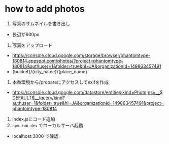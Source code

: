 # how to add photos

1. 写真のサムネイルを書き出し
  - 長辺が600px
1. 写真をアップロード
  - https://console.cloud.google.com/storage/browser/phantomtype-180814.appspot.com/photos/?project=phantomtype-180814&authuser=1&folder=true&hl=JA&organizationId=149863457491
  - {bucket}/{city_name}/{place_name}
1. 本番環境から/prepareにアクセスしてexifを作成
  - https://console.cloud.google.com/datastore/entities;kind=Photo;ns=__$DEFAULT$__/query/kind?authuser=1&folder=true&hl=JA&organizationId=149863457491&project=phantomtype-180814
1. index.jsにコード追加
1. `npm run dev` でローカルサーバ起動
  - localhost:3000 で確認
  